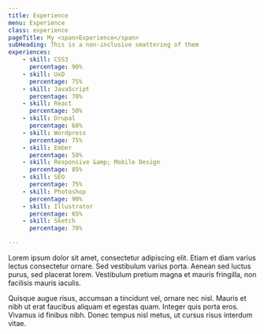 ```yaml
---
title: Experience
menu: Experience
class: experience
pageTitle: My <span>Experience</span>
subHeading: This is a non-inclusive smattering of them
experiences:
    - skill: CSS3
      percentage: 90%
    - skill: UxD
      percentage: 75%
    - skill: JavaScript
      percentage: 70%
    - skill: React
      percentage: 50%
    - skill: Drupal
      percentage: 60%
    - skill: Wordpress
      percentage: 75%
    - skill: Ember
      percentage: 50%
    - skill: Responsive &amp; Mobile Design
      percentage: 85%
    - skill: SEO
      percentage: 75%
    - skill: Photoshop
      percentage: 90%
    - skill: Illustrator
      percentage: 65%
    - skill: Sketch
      percentage: 70%

---
```


Lorem ipsum dolor sit amet, consectetur adipiscing elit. Etiam et diam varius lectus consectetur ornare. Sed vestibulum varius porta. Aenean sed luctus purus, sed placerat lorem. Vestibulum pretium magna et mauris fringilla, non facilisis mauris iaculis. 

Quisque augue risus, accumsan a tincidunt vel, ornare nec nisl. Mauris et nibh ut erat faucibus aliquam et egestas quam. Integer quis porta eros. Vivamus id finibus nibh. Donec tempus nisl metus, ut cursus risus interdum vitae.